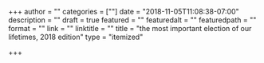 +++
author = ""
categories = [""]
date = "2018-11-05T11:08:38-07:00"
description = ""
draft = true
featured = ""
featuredalt = ""
featuredpath = ""
format = ""
link = ""
linktitle = ""
title = "the most important election of our lifetimes, 2018 edition"
type = "itemized"

+++
